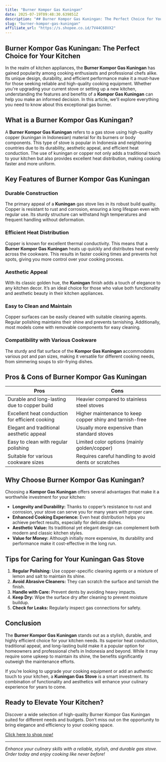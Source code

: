 ```yaml
---
title: "Burner Kompor Gas Kuningan"
date: 2025-07-19T09:48:30.639851Z
description: "## Burner Kompor Gas Kuningan: The Perfect Choice for Your Kitchen..."
slug: "burner-kompor-gas-kuningan"
affiliate_url: "https://s.shopee.co.id/7V44C68VX2"
---
```

## Burner Kompor Gas Kuningan: The Perfect Choice for Your Kitchen

In the realm of kitchen appliances, the **Burner Kompor Gas Kuningan** has gained popularity among cooking enthusiasts and professional chefs alike. Its unique design, durability, and efficient performance make it a must-have for those seeking reliable and high-quality cooking equipment. Whether you're upgrading your current stove or setting up a new kitchen, understanding the features and benefits of a **Kompor Gas Kuningan** can help you make an informed decision. In this article, we'll explore everything you need to know about this exceptional gas burner.

## What is a Burner Kompor Gas Kuningan?

A **Burner Kompor Gas Kuningan** refers to a gas stove using high-quality copper (kuningan in Indonesian) material for its burners or body components. This type of stove is popular in Indonesia and neighboring countries due to its durability, aesthetic appeal, and efficient heat conduction. The use of kuningan or copper not only adds a traditional touch to your kitchen but also provides excellent heat distribution, making cooking faster and more uniform.

## Key Features of Burner Kompor Gas Kuningan

### Durable Construction
The primary appeal of a **Kuningan** gas stove lies in its robust build quality. Copper is resistant to rust and corrosion, ensuring a long lifespan even with regular use. Its sturdy structure can withstand high temperatures and frequent handling without deformation.

### Efficient Heat Distribution
Copper is known for excellent thermal conductivity. This means that a **Burner Kompor Gas Kuningan** heats up quickly and distributes heat evenly across the cookware. This results in faster cooking times and prevents hot spots, giving you more control over your cooking process.

### Aesthetic Appeal
With its classic golden hue, the **Kuningan** finish adds a touch of elegance to any kitchen decor. It’s an ideal choice for those who value both functionality and aesthetic beauty in their kitchen appliances.

### Easy to Clean and Maintain
Copper surfaces can be easily cleaned with suitable cleaning agents. Regular polishing maintains their shine and prevents tarnishing. Additionally, most models come with removable components for easy cleaning.

### Compatibility with Various Cookware
The sturdy and flat surface of the **Kompor Gas Kuningan** accommodates various pot and pan sizes, making it versatile for different cooking needs, from simmering soups to stir-frying dishes.

## Pros & Cons of Burner Kompor Gas Kuningan

| Pros                                           | Cons                                               |
|------------------------------------------------|----------------------------------------------------|
| Durable and long-lasting due to copper build | Heavier compared to stainless steel stoves       |
| Excellent heat conduction for efficient cooking | Higher maintenance to keep copper shiny and tarnish-free |
| Elegant and traditional aesthetic appeal     | Usually more expensive than standard stoves      |
| Easy to clean with regular polishing           | Limited color options (mainly golden/copper)   |
| Suitable for various cookware sizes            | Requires careful handling to avoid dents or scratches |

## Why Choose Burner Kompor Gas Kuningan?

Choosing a **Kompor Gas Kuningan** offers several advantages that make it a worthwhile investment for your kitchen:

- **Longevity and Durability:** Thanks to copper’s resistance to rust and corrosion, your stove can serve you for many years with proper care.
- **Enhanced Cooking Experience:** Even heat distribution helps you achieve perfect results, especially for delicate dishes.
- **Aesthetic Value:** Its traditional yet elegant design can complement both modern and classic kitchen styles.
- **Value for Money:** Although initially more expensive, its durability and performance make it cost-effective in the long run.

## Tips for Caring for Your Kuningan Gas Stove

1. **Regular Polishing:** Use copper-specific cleaning agents or a mixture of lemon and salt to maintain its shine.
2. **Avoid Abrasive Cleaners:** They can scratch the surface and tarnish the finish.
3. **Handle with Care:** Prevent dents by avoiding heavy impacts.
4. **Keep Dry:** Wipe the surface dry after cleaning to prevent moisture buildup.
5. **Check for Leaks:** Regularly inspect gas connections for safety.

## Conclusion

The **Burner Kompor Gas Kuningan** stands out as a stylish, durable, and highly efficient choice for your kitchen needs. Its superior heat conduction, traditional appeal, and long-lasting build make it a popular option for homeowners and professional chefs in Indonesia and beyond. While it may require some upkeep to maintain its shine, the benefits significantly outweigh the maintenance efforts.

If you’re looking to upgrade your cooking equipment or add an authentic touch to your kitchen, a **Kuningan Gas Stove** is a smart investment. Its combination of functionality and aesthetics will enhance your culinary experience for years to come.

## Ready to Elevate Your Kitchen? 

Discover a wide selection of high-quality Burner Kompor Gas Kuningan suited for different needs and budgets. Don’t miss out on the opportunity to bring elegance and efficiency to your cooking space. 

[Click here to shop now!](https://s.shopee.co.id/7V44C68VX2)

---

*Enhance your culinary skills with a reliable, stylish, and durable gas stove. Order today and enjoy cooking like never before!*